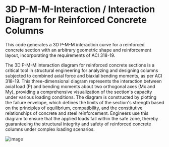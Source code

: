 # 3D P-M-M-Interaction / Interaction Diagram for Reinforced Concrete Columns
This code generates a 3D P-M-M interaction curve for a reinforced concrete section with an arbitrary geometric shape and reinforcement layout, incorporating the requirements of ACI 318-19.

The 3D P-M-M interaction diagram for reinforced concrete sections is a critical tool in structural engineering for analyzing and designing columns subjected to combined axial force and biaxial bending moments, as per ACI 318-19. This three-dimensional diagram represents the interaction between axial load (P) and bending moments about two orthogonal axes (Mx and My), providing a comprehensive visualization of the section's capacity under various loading conditions. The diagram is constructed by plotting the failure envelope, which defines the limits of the section's strength based on the principles of equilibrium, compatibility, and the constitutive relationships of concrete and steel reinforcement. Engineers use this diagram to ensure that the applied loads fall within the safe zone, thereby guaranteeing the structural integrity and safety of reinforced concrete columns under complex loading scenarios.

![image](https://github.com/user-attachments/assets/505bce60-5b32-49e9-8d23-2e41a319ca10)





